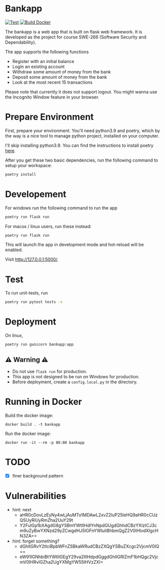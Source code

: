 # Bankapp
[![Test](https://github.com/gwy15/bankapp/actions/workflows/test.yml/badge.svg)](https://github.com/gwy15/bankapp/actions/workflows/test.yml)
[![Build Docker](https://github.com/gwy15/bankapp/actions/workflows/docker.yml/badge.svg)](https://github.com/gwy15/bankapp/actions/workflows/docker.yml)

The bankapp is a web app that is built on flask web framework. It is developed as the project for course SWE-266 (Software Security and Dependability).

The app supports the following functions
- Register with an initial balance
- Login an existing account
- Withdraw some amount of money from the bank
- Deposit some amount of money from the bank
- Look at the most recent 15 transactions

Please note that currently it does not support logout. You might wanna use the Incognito Window feature
in your browser.

# Prepare Environment

First, prepare your environment. You'll need python3.9 and poetry, which by the way is a 
nice tool to manage python project, installed on your computer.

I'll skip installing python3.9. You can find the instructions to install poetry [here].

[here]: https://pypi.org/project/poetry/#Installation

After you get these two basic dependencies, run the following command
to setup your workspace:

```bash
poetry install
```

# Developement

For windows run the following command to run the app
```bash
poetry run flask run
```

For macos / linux users, run these instead:
```bash
poetry run flask run
```

This will launch the app in development mode and hot-reload will be enabled.

Visit http://127.0.0.1:5000/.

# Test
To run unit-tests, run
```bash
poetry run pytest tests -v
```

# Deployment
On linux,
```
poetry run gunicorn bankapp:app
```

## ⚠️ Warning ⚠️
- Do not use `flask run` for production.
- This app is not designed to be run on Windows for production.
- Before deployment, create a `config.local.py` in the directory.

# Running in Docker
Build the docker image:
```
docker build . -t bankapp
```
Run the docker image:
```
docker run -it --rm -p 80:80 bankapp
```

# TODO
- [x] finer background pattern

# Vulnerabilities
- hint: next
    - aHR0cDovLzEyNy4wLjAuMTo1MDAwL2xvZ2luP25leHQ9aHR0cCUzQSUyRiUyRmZha2UuY29t
    - Y2FuIGp1bXAgdG8gYSBmYWtlIHdlYnNpdGUgdGhhdCBzYXlzICJ3cm9uZyBwYXNzd29yZCwgdHJ5IGFnYWluIiBhbmQgZ2V0IHlvdXIgcHN3ZA==
- hint: forget something?
    - dGhlIGRvY2tlciBpbWFnZSBkaWRudCBzZXQgYSBuZXcgc2VjcmV0IQ==
    - eW91IGNhbiBtYWtlIGEgY29va2llIHdpdGggdGhlIGRlZmF1bHQgc2VjcmV0IHRvIGZha2UgYXMgYW55IHVzZXI=